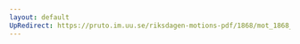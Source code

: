 ```yaml
---
layout: default
UpRedirect: https://pruto.im.uu.se/riksdagen-motions-pdf/1868/mot_1868__fk__29/mot_1868__fk__29-003.pdf
---
```

